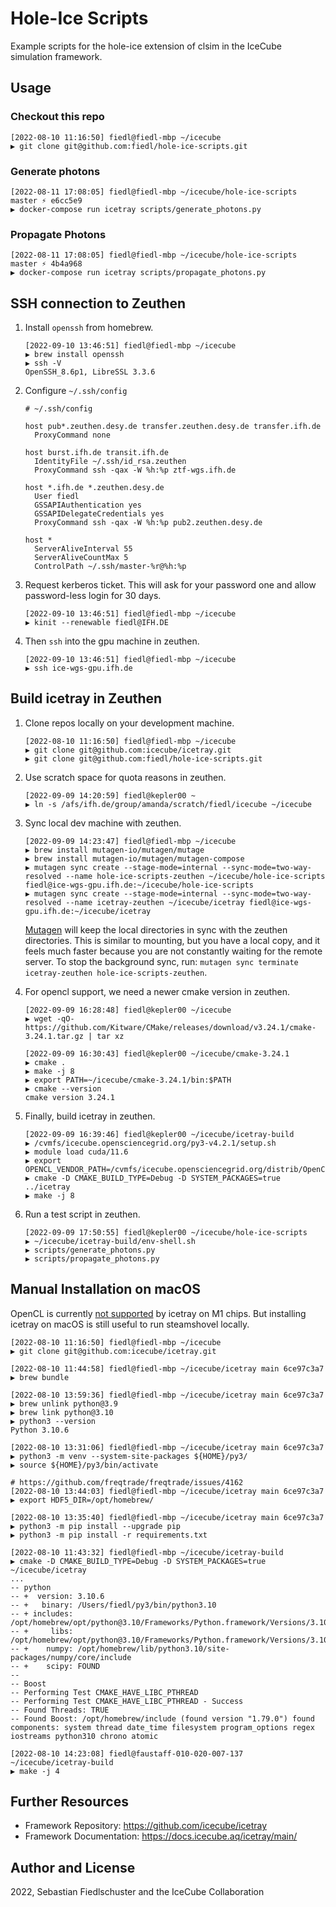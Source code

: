 # Hole-Ice Scripts

Example scripts for the hole-ice extension of clsim in the IceCube simulation framework.

## Usage

### Checkout this repo

```
[2022-08-10 11:16:50] fiedl@fiedl-mbp ~/icecube
▶ git clone git@github.com:fiedl/hole-ice-scripts.git
```

### Generate photons

```
[2022-08-11 17:08:05] fiedl@fiedl-mbp ~/icecube/hole-ice-scripts master ⚡ e6cc5e9
▶ docker-compose run icetray scripts/generate_photons.py
```

### Propagate Photons

```
[2022-08-11 17:08:05] fiedl@fiedl-mbp ~/icecube/hole-ice-scripts master ⚡ 4b4a968
▶ docker-compose run icetray scripts/propagate_photons.py
```


## SSH connection to Zeuthen

1. Install `openssh` from homebrew.

   ```shell
   [2022-09-10 13:46:51] fiedl@fiedl-mbp ~/icecube
   ▶ brew install openssh
   ▶ ssh -V
   OpenSSH_8.6p1, LibreSSL 3.3.6
   ```

2. Configure `~/.ssh/config`

   ```shell
   # ~/.ssh/config

   host pub*.zeuthen.desy.de transfer.zeuthen.desy.de transfer.ifh.de
     ProxyCommand none

   host burst.ifh.de transit.ifh.de
     IdentityFile ~/.ssh/id_rsa.zeuthen
     ProxyCommand ssh -qax -W %h:%p ztf-wgs.ifh.de

   host *.ifh.de *.zeuthen.desy.de
     User fiedl
     GSSAPIAuthentication yes
     GSSAPIDelegateCredentials yes
     ProxyCommand ssh -qax -W %h:%p pub2.zeuthen.desy.de

   host *
     ServerAliveInterval 55
     ServerAliveCountMax 5
     ControlPath ~/.ssh/master-%r@%h:%p
   ```

3. Request kerberos ticket. This will ask for your password one and allow password-less login for 30 days.

   ```shell
   [2022-09-10 13:46:51] fiedl@fiedl-mbp ~/icecube
   ▶ kinit --renewable fiedl@IFH.DE
   ```

4. Then `ssh` into the gpu machine in zeuthen.

   ```
   [2022-09-10 13:46:51] fiedl@fiedl-mbp ~/icecube
   ▶ ssh ice-wgs-gpu.ifh.de
   ```

## Build icetray in Zeuthen

1. Clone repos locally on your development machine.

   ```shell
   [2022-08-10 11:16:50] fiedl@fiedl-mbp ~/icecube
   ▶ git clone git@github.com:icecube/icetray.git
   ▶ git clone git@github.com:fiedl/hole-ice-scripts.git
   ```

2. Use scratch space for quota reasons in zeuthen.

   ```shell
   [2022-09-09 14:20:59] fiedl@kepler00 ~
   ▶ ln -s /afs/ifh.de/group/amanda/scratch/fiedl/icecube ~/icecube
   ```

3. Sync local dev machine with zeuthen.

   ```shell
   [2022-09-09 14:23:47] fiedl@fiedl-mbp ~/icecube
   ▶ brew install mutagen-io/mutagen/mutage
   ▶ brew install mutagen-io/mutagen/mutagen-compose
   ▶ mutagen sync create --stage-mode=internal --sync-mode=two-way-resolved --name hole-ice-scripts-zeuthen ~/icecube/hole-ice-scripts fiedl@ice-wgs-gpu.ifh.de:~/icecube/hole-ice-scripts
   ▶ mutagen sync create --stage-mode=internal --sync-mode=two-way-resolved --name icetray-zeuthen ~/icecube/icetray fiedl@ice-wgs-gpu.ifh.de:~/icecube/icetray
   ```

   [Mutagen](https://github.com/fiedl/hole-ice-scripts/issues/9#issuecomment-1242719364) will keep the local directories in sync with the zeuthen directories. This is similar to mounting, but you have a local copy, and it feels much faster because you are not constantly waiting for the remote server. To stop the background sync, run: `mutagen sync terminate icetray-zeuthen hole-ice-scripts-zeuthen`.

4. For opencl support, we need a newer cmake version in zeuthen.

   ```shell
   [2022-09-09 16:28:48] fiedl@kepler00 ~/icecube
   ▶ wget -qO- https://github.com/Kitware/CMake/releases/download/v3.24.1/cmake-3.24.1.tar.gz | tar xz

   [2022-09-09 16:30:43] fiedl@kepler00 ~/icecube/cmake-3.24.1
   ▶ cmake .
   ▶ make -j 8
   ▶ export PATH=~/icecube/cmake-3.24.1/bin:$PATH
   ▶ cmake --version
   cmake version 3.24.1
   ```

5. Finally, build icetray in zeuthen.

   ```shell
   [2022-09-09 16:39:46] fiedl@kepler00 ~/icecube/icetray-build
   ▶ /cvmfs/icecube.opensciencegrid.org/py3-v4.2.1/setup.sh
   ▶ module load cuda/11.6
   ▶ export OPENCL_VENDOR_PATH=/cvmfs/icecube.opensciencegrid.org/distrib/OpenCL_RHEL_7_x86_64/etc/OpenCL/vendors
   ▶ cmake -D CMAKE_BUILD_TYPE=Debug -D SYSTEM_PACKAGES=true ../icetray
   ▶ make -j 8
   ```

6. Run a test script in zeuthen.

   ```shell
   [2022-09-09 17:50:55] fiedl@kepler00 ~/icecube/hole-ice-scripts
   ▶ ~/icecube/icetray-build/env-shell.sh
   ▶ scripts/generate_photons.py
   ▶ scripts/propagate_photons.py
   ```

## Manual Installation on macOS

OpenCL is currently [not supported](https://github.com/fiedl/hole-ice-scripts/issues/11) by icetray on M1 chips. But installing icetray on macOS is still useful to run steamshovel locally.

```
[2022-08-10 11:16:50] fiedl@fiedl-mbp ~/icecube
▶ git clone git@github.com:icecube/icetray.git

[2022-08-10 11:44:58] fiedl@fiedl-mbp ~/icecube/icetray main 6ce97c3a7
▶ brew bundle

[2022-08-10 13:59:36] fiedl@fiedl-mbp ~/icecube/icetray main 6ce97c3a7
▶ brew unlink python@3.9
▶ brew link python@3.10
▶ python3 --version
Python 3.10.6

[2022-08-10 13:31:06] fiedl@fiedl-mbp ~/icecube/icetray main 6ce97c3a7
▶ python3 -m venv --system-site-packages ${HOME}/py3/
▶ source ${HOME}/py3/bin/activate

# https://github.com/freqtrade/freqtrade/issues/4162
[2022-08-10 13:44:03] fiedl@fiedl-mbp ~/icecube/icetray main 6ce97c3a7
▶ export HDF5_DIR=/opt/homebrew/

[2022-08-10 13:35:40] fiedl@fiedl-mbp ~/icecube/icetray main 6ce97c3a7
▶ python3 -m pip install --upgrade pip
▶ python3 -m pip install -r requirements.txt

[2022-08-10 11:43:32] fiedl@fiedl-mbp ~/icecube/icetray-build
▶ cmake -D CMAKE_BUILD_TYPE=Debug -D SYSTEM_PACKAGES=true ~/icecube/icetray
...
-- python
-- +  version: 3.10.6
-- +   binary: /Users/fiedl/py3/bin/python3.10
-- + includes: /opt/homebrew/opt/python@3.10/Frameworks/Python.framework/Versions/3.10/include/python3.10
-- +     libs: /opt/homebrew/opt/python@3.10/Frameworks/Python.framework/Versions/3.10/lib/libpython3.10.dylib
-- +    numpy: /opt/homebrew/lib/python3.10/site-packages/numpy/core/include
-- +    scipy: FOUND
--
-- Boost
-- Performing Test CMAKE_HAVE_LIBC_PTHREAD
-- Performing Test CMAKE_HAVE_LIBC_PTHREAD - Success
-- Found Threads: TRUE
-- Found Boost: /opt/homebrew/include (found version "1.79.0") found components: system thread date_time filesystem program_options regex iostreams python310 chrono atomic

[2022-08-10 14:23:08] fiedl@faustaff-010-020-007-137 ~/icecube/icetray-build
▶ make -j 4
```

## Further Resources

- Framework Repository: https://github.com/icecube/icetray
- Framework Documentation: https://docs.icecube.aq/icetray/main/

## Author and License

2022, Sebastian Fiedlschuster and the IceCube Collaboration
